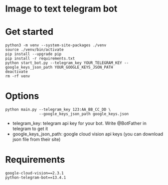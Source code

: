 # Image to text telegram bot

# Get started
```
python3 -m venv --system-site-packages ./venv
source ./venv/bin/activate
pip install --upgrade pip
pip install -r requirements.txt
python start_bot.py --telegram_key YOUR_TELEGRAM_KEY --google_keys_json_path YOUR_GOOGLE_KEYS_JSON_PATH
deactivate
rm -rf venv
```

# Options
```
python main.py --telegram_key 123:AA_BB_CC_DD \
               --google_keys_json_path google_keys.json
```
- telegram_key: telegram api key for your bot. Write @BotFather in telegram to get it
- google_keys_json_path: google cloud vision api keys (you can download json file from their site)

# Requirements
```
google-cloud-vision==2.3.1
python-telegram-bot==13.4.1
```
